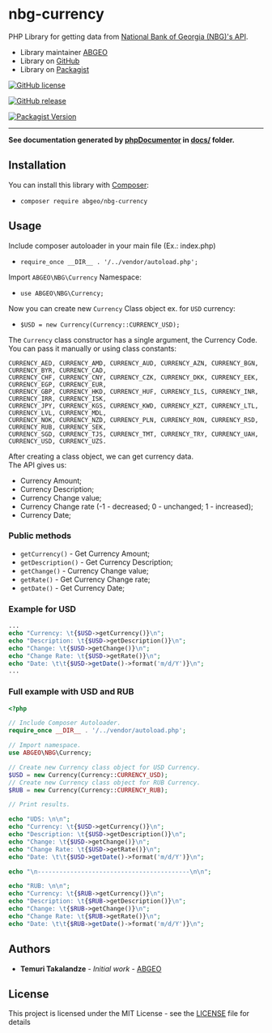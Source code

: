 # nbg-currency
PHP Library for getting data from [National Bank of Georgia (NBG)'s API](http://nbg.ge/api.html).

* Library maintainer [ABGEO](https://abgeo.dev)
* Library on [GitHub](https://github.com/ABGEO07/nbg-currency)
* Library on [Packagist](https://packagist.org/packages/abgeo/nbg-currency)

[![GitHub license](https://img.shields.io/github/license/ABGEO07/nbg-currency.svg)](https://github.com/ABGEO07/nbg-currency/blob/master/LICENSE)

[![GitHub release](https://img.shields.io/github/release/ABGEO07/nbg-currency.svg)](https://github.com/ABGEO07/nbg-currency/releases)

[![Packagist Version](https://img.shields.io/packagist/v/abgeo/nbg-currency.svg "Packagist Version")](https://packagist.org/packages/abgeo/nbg-currency "Packagist Version")

---

**See documentation generated by [phpDocumentor](https://www.phpdoc.org/) in [docs/](docs) folder.**

## Installation

You can install this library with [Composer](https://getcomposer.org/):

- `composer require abgeo/nbg-currency`
    
## Usage

Include composer autoloader in your main file (Ex.: index.php)

- `require_once __DIR__ . '/../vendor/autoload.php';`

Import `ABGEO\NBG\Currency` Namespace:

- `use ABGEO\NBG\Currency;`

Now you can create new `Currency` Class object ex. for `USD` currency:

- `$USD = new Currency(Currency::CURRENCY_USD);`

The `Currency` class constructor has a single argument, the Currency Code. You can pass it manually or using class constants:

```text
CURRENCY_AED, CURRENCY_AMD, CURRENCY_AUD, CURRENCY_AZN, CURRENCY_BGN, CURRENCY_BYR, CURRENCY_CAD, 
CURRENCY_CHF, CURRENCY_CNY, CURRENCY_CZK, CURRENCY_DKK, CURRENCY_EEK, CURRENCY_EGP, CURRENCY_EUR, 
CURRENCY_GBP, CURRENCY_HKD, CURRENCY_HUF, CURRENCY_ILS, CURRENCY_INR, CURRENCY_IRR, CURRENCY_ISK, 
CURRENCY_JPY, CURRENCY_KGS, CURRENCY_KWD, CURRENCY_KZT, CURRENCY_LTL, CURRENCY_LVL, CURRENCY_MDL, 
CURRENCY_NOK, CURRENCY_NZD, CURRENCY_PLN, CURRENCY_RON, CURRENCY_RSD, CURRENCY_RUB, CURRENCY_SEK, 
CURRENCY_SGD, CURRENCY_TJS, CURRENCY_TMT, CURRENCY_TRY, CURRENCY_UAH, CURRENCY_USD, CURRENCY_UZS.
```

After creating a class object, we can get currency data.  
The API gives us:

- Currency Amount;
- Currency Description;
- Currency Change value;
- Currency Change rate (-1 - decreased; 0 - unchanged; 1 - increased);
- Currency Date;

### Public methods

- `getCurrency()` - Get Currency Amount;
- `getDescription()` - Get Currency Description;
- `getChange()` - Currency Change value;
- `getRate()` - Get Currency Change rate;
- `getDate()` - Get Currency Date;

### Example for USD

```php
...
echo "Currency: \t{$USD->getCurrency()}\n";
echo "Description: \t{$USD->getDescription()}\n";
echo "Change: \t{$USD->getChange()}\n";
echo "Change Rate: \t{$USD->getRate()}\n";
echo "Date: \t\t{$USD->getDate()->format('m/d/Y')}\n";
...
```

### Full example with USD and RUB

```php
<?php

// Include Composer Autoloader.
require_once __DIR__ . '/../vendor/autoload.php';

// Import namespace.
use ABGEO\NBG\Currency;

// Create new Currency class object for USD Currency.
$USD = new Currency(Currency::CURRENCY_USD);
// Create new Currency class object for RUB Currency.
$RUB = new Currency(Currency::CURRENCY_RUB);

// Print results.

echo "UDS: \n\n";
echo "Currency: \t{$USD->getCurrency()}\n";
echo "Description: \t{$USD->getDescription()}\n";
echo "Change: \t{$USD->getChange()}\n";
echo "Change Rate: \t{$USD->getRate()}\n";
echo "Date: \t\t{$USD->getDate()->format('m/d/Y')}\n";

echo "\n------------------------------------------\n\n";

echo "RUB: \n\n";
echo "Currency: \t{$RUB->getCurrency()}\n";
echo "Description: \t{$RUB->getDescription()}\n";
echo "Change: \t{$RUB->getChange()}\n";
echo "Change Rate: \t{$RUB->getRate()}\n";
echo "Date: \t\t{$RUB->getDate()->format('m/d/Y')}\n";
```

## Authors

* **Temuri Takalandze** - *Initial work* - [ABGEO](https://abgeo.dev)

## License

This project is licensed under the MIT License - see the [LICENSE](LICENSE) file for details